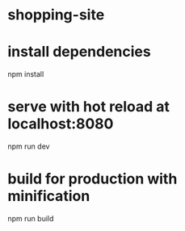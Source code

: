 # shopping-site
# install dependencies
npm install

# serve with hot reload at localhost:8080
npm run dev

# build for production with minification
npm run build
